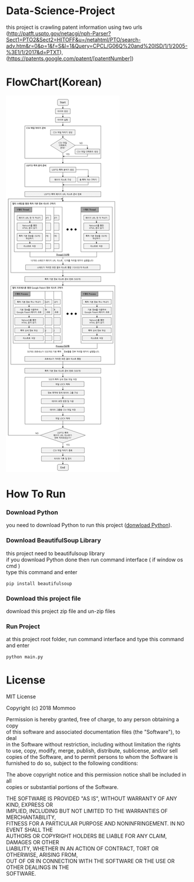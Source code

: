 # Data-Science-Project
this project is crawling patent information using two urls  
(http://patft.uspto.gov/netacgi/nph-Parser?Sect1=PTO2&Sect2=HITOFF&u=/netahtml/PTO/search-adv.htm&r=0&p=1&f=S&l=1&Query=CPCL/G06Q%20and%20ISD/1/1/2005-%3E1/1/2017&d=PTXT),  
(https://patents.google.com/patent/[patentNumber])


# FlowChart(Korean)
<div>
  <img src='./crawling_flow_chart.png' />
</div>


# How To Run

### Download Python
you need to download Python to run this project ([donwload Python](https://www.python.org/downloads/)).

### Download BeautifulSoup Library
this project need to beautifulsoup library  
if you download Python done then run command interface ( if window os cmd )  
type this command and enter
```
pip install beautifulsoup
```
### Download this project file
download this project zip file and un-zip files

### Run Project
at this project root folder, run command interface and type this command and enter
```
python main.py
```


# License

MIT License

Copyright (c) 2018 Mommoo

Permission is hereby granted, free of charge, to any person obtaining a copy  
of this software and associated documentation files (the "Software"), to deal  
in the Software without restriction, including without limitation the rights  
to use, copy, modify, merge, publish, distribute, sublicense, and/or sell  
copies of the Software, and to permit persons to whom the Software is  
furnished to do so, subject to the following conditions:  

The above copyright notice and this permission notice shall be included in all  
copies or substantial portions of the Software.  

THE SOFTWARE IS PROVIDED "AS IS", WITHOUT WARRANTY OF ANY KIND, EXPRESS OR  
IMPLIED, INCLUDING BUT NOT LIMITED TO THE WARRANTIES OF MERCHANTABILITY,  
FITNESS FOR A PARTICULAR PURPOSE AND NONINFRINGEMENT. IN NO EVENT SHALL THE  
AUTHORS OR COPYRIGHT HOLDERS BE LIABLE FOR ANY CLAIM, DAMAGES OR OTHER  
LIABILITY, WHETHER IN AN ACTION OF CONTRACT, TORT OR OTHERWISE, ARISING FROM,  
OUT OF OR IN CONNECTION WITH THE SOFTWARE OR THE USE OR OTHER DEALINGS IN THE  
SOFTWARE.  
